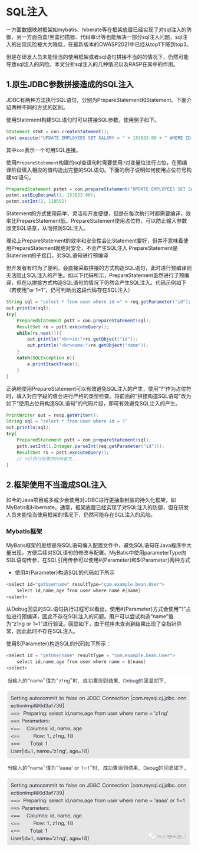 # SQL注入

一方面数据映射框架如mybatis、hiberate等在框架底层已经实现了对sql注入的防御，另一方面白盒/黑盒扫描器、代码审计等也能解决一部分sql注入问题，sql注入的出现风险被大大降低，在最新版本的OWASP2021中已经从top1下降到top3。

但是在研发人员未能恰当的使用框架或者sql语句拼接不当的的情况下，仍然可能导致sql注入的风险。本文分析sql注入的几种情况以及RASP在其中的作用。

## 1.原生JDBC参数拼接造成的SQL注入

JDBC有两种方法执行SQL语句，分别为PrepareStatement和Statement。下面介绍两种不同的方式的区别。

使用Statement构建SQL语句时可以拼接SQL参数，使用例子如下。
```java
Statement stmt = con.createStatement();
stmt.execute("UPDATE EMPLOYEES SET SALARY = " + 153833.00 + " WHERE ID = " + 110592 + "");
```
其中`con`表示一个可用SQL连接。

使用`PrepareStatement`构建的sql查语句时需要使用`?`对变量位进行占位，在预编译阶段填入相应的值构造出完整的SQL语句。下面的例子说明如何使用占位符号构建sql语句。

```java
PreparedStatement pstmt = con.prepareStatement("UPDATE EMPLOYEES SET SALARY = ? WHERE ID = ?");
pstmt.setBigDecimal(1, 153833.00);
pstmt.setInt(2, 110592)
```
Statement的方式使用简单、灵活和开发便捷，但是在每次执行时都需要编译，效率比PrepareStatement低。PrepareStatement使用占位符，可以防止输入参数改变SQL语意，从而预防SQL注入。

理论上PrepareStatement的效率和安全性会比Statement要好，但并不意味着使用PrepareStatement就绝对安全，不会产生SQL注入
PrepareStatement是Statement的子接口，对SQL语句进行预编译


但开发者有时为了便利，会直接采取拼接的方式构造SQL语句，此时进行预编译则无法阻止SQL注入的产生。如以下代码所示，PrepareStatement虽然进行了预编译，但在以拼接方式构造SQL语句的情况下仍然会产生SQL注入。代码示例如下（若使用“or 1=1”，仍可判断出这段代码存在SQL注入）


```java
String sql = "select * from user where id =" + req.getParameter("id");
out.println(sql);
try{
    PreparedStatement pstt = con.prepareStatement(sql);
    ResultSet re = pstt.executeQuery();
    while(rs.next()){
        out.println("<br>id:"+rs.getObject("id"));
        out.println("<br>name:"+re.getObject("name"));
    }
    catch(SQLException e){
        e.printStackTrace();
    }
}
```

正确地使用PrepareStatement可以有效避免SQL注入的产生，使用“?”作为占位符时，填入对应字段的值会进行严格的类型检查。将前面的“拼接构造SQL语句”改为如下“使用占位符构造SQL语句”的代码片段，即可有效避免SQL注入的产生。
```java
PrintWriter out = resp.getWriter();
String sql = "select * from user where id = ?"
out.println(sql);
try{
    PreparedStatement pstt = con.prepareStatement(sql);
    pstt.setInt(1,Integer.parseInt(req.getParameter("id")));
    ResultSet rs = pstt.executeQuery();
    // sql执行结果的代码省去....
}
```

## 2.框架使用不当造成SQL注入

如今的Java项目或多或少会使用对JDBC进行更抽象封装的持久化框架，如MyBatis和Hibernate。通常，框架底层已经实现了对SQL注入的防御，但在研发人员未能恰当使用框架的情况下，仍然可能存在SQL注入的风险。

### Mybatis框架

MyBatis框架的思想是将SQL语句编入配置文件中，避免SQL语句在Java程序中大量出现，方便后续对SQL语句的修改与配置。MyBatis中使用parameterType向SQL语句传参，在SQL引用传参可以使用#{Parameter}和${Parameter}两种方式

+ 使用#{Parameter}构造SQL的代码如下所示
```java
<select id="getUsername" resultType="com.example.bean.User">
    select id,name,age from user where name #{name}
<select>
```
从Debug回显的SQL语句执行过程可以看出，使用#{Parameter}方式会使用“?”占位进行预编译，因此不存在SQL注入的问题。用户可以尝试构造“name”值为“z1ng or 1=1”进行验证。回显如下，由于程序未查询到结果出现了空指针异常，因此此时不存在SQL注入。

使用${Parameter}构造SQL的代码如下所示：
```java
<select id = "getUsername" resultType = "com.example.bean.User">
    select id,name,age from user where name = ${name}
<select>
```

![img.png](../../.vuepress/public/images/algorithm/sql/sql_inject.png)
